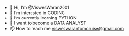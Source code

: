 - 👋 Hi, I’m @ViswesWaran2001
- 👀 I’m interested in CODING
- 🌱 I’m currently learning PYTHON
- 💞️ I want to become a DATA ANALYST
- 📫 How to reach me visweswarantomcruise@gmail.com

<!---
ViswesWaran2001/ViswesWaran2001 is a ✨ special ✨ repository because its `README.md` (this file) appears on your GitHub profile.
You can click the Preview link to take a look at your changes.
--->
